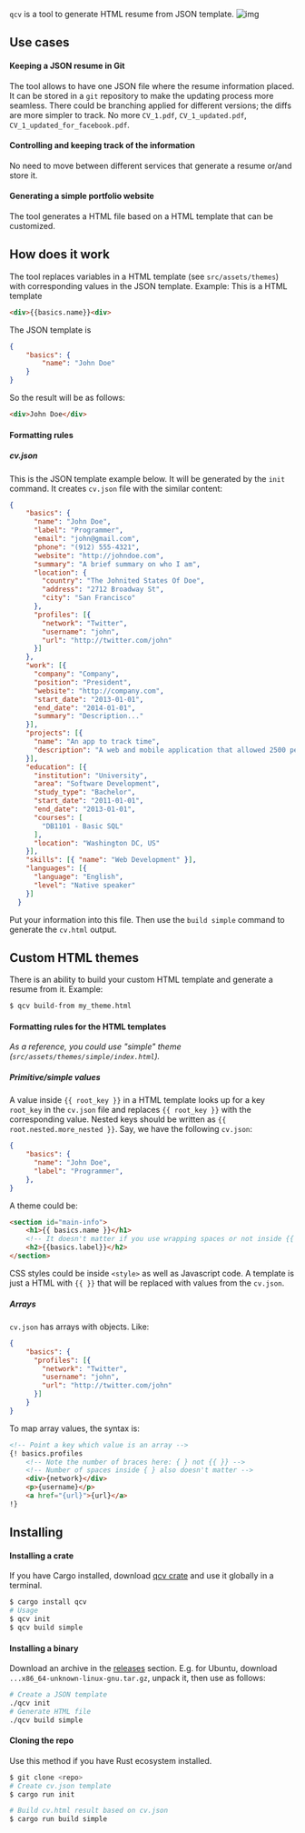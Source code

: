 `qcv` is a tool to generate HTML resume from JSON template.
![img](https://travis-ci.com/SergChr/qcv.svg?token=2R5NQSKq8dFxzneyxJie&branch=master)

## Use cases
#### Keeping a JSON resume in Git
The tool allows to have one JSON file where the resume information placed. It can be stored in a `git` repository to make the updating process more seamless. There could be branching applied for different versions; the diffs are more simpler to track.
No more `CV_1.pdf`, `CV_1_updated.pdf`, `CV_1_updated_for_facebook.pdf`.

#### Controlling and keeping track of the information
No need to move between different services that generate a resume or/and store it.

#### Generating a simple portfolio website
The tool generates a HTML file based on a HTML template that can be customized.

## How does it work
The tool replaces variables in a HTML template (see `src/assets/themes`) with corresponding values in the JSON template. Example:
This is a HTML template
```html
<div>{{basics.name}}<div>
```
The JSON template is
```json
{
    "basics": {
        "name": "John Doe"
    }
}
```
So the result will be as follows:
```html
<div>John Doe</div>
```
#### Formatting rules
##### cv.json
This is the JSON template example below. It will be generated by the `init` command. It creates `cv.json` file with the similar content:
```json
{
    "basics": {
      "name": "John Doe",
      "label": "Programmer",
      "email": "john@gmail.com",
      "phone": "(912) 555-4321",
      "website": "http://johndoe.com",
      "summary": "A brief summary on who I am",
      "location": {
        "country": "The Johnited States Of Doe",
        "address": "2712 Broadway St",
        "city": "San Francisco"
      },
      "profiles": [{
        "network": "Twitter",
        "username": "john",
        "url": "http://twitter.com/john"
      }]
    },
    "work": [{
      "company": "Company",
      "position": "President",
      "website": "http://company.com",
      "start_date": "2013-01-01",
      "end_date": "2014-01-01",
      "summary": "Description..."
    }],
    "projects": [{
      "name": "An app to track time",
      "description": "A web and mobile application that allowed 2500 people to track their working time"
    }],
    "education": [{
      "institution": "University",
      "area": "Software Development",
      "study_type": "Bachelor",
      "start_date": "2011-01-01",
      "end_date": "2013-01-01",
      "courses": [
        "DB1101 - Basic SQL"
      ],
      "location": "Washington DC, US"
    }],
    "skills": [{ "name": "Web Development" }],
    "languages": [{
      "language": "English",
      "level": "Native speaker"
    }]
  }
```
Put your information into this file. Then use the `build simple` command to generate the `cv.html` output.

## Custom HTML themes
There is an ability to build your custom HTML template and generate a resume from it. Example:
```sh
$ qcv build-from my_theme.html
```
#### Formatting rules for the HTML templates
_As a reference, you could use "simple" theme (`src/assets/themes/simple/index.html`)._
##### Primitive/simple values
A value inside `{{ root_key }}` in a HTML template looks up for a key `root_key` in the `cv.json` file and replaces `{{ root_key }}` with the corresponding value. Nested keys should be written as `{{ root.nested.more_nested }}`. Say, we have the following `cv.json`:
```json
{
    "basics": {
      "name": "John Doe",
      "label": "Programmer",
    },
}
```
A theme could be:
```html
<section id="main-info">
    <h1>{{ basics.name }}</h1>
    <!-- It doesn't matter if you use wrapping spaces or not inside {{ }} -->
    <h2>{{basics.label}}</h2>
</section>
```
CSS styles could be inside `<style>` as well as Javascript code. A template is just a HTML with `{{ }}` that will be replaced with values from the `cv.json`.
##### Arrays
`cv.json` has arrays with objects. Like:
```json
{
    "basics": {
      "profiles": [{
        "network": "Twitter",
        "username": "john",
        "url": "http://twitter.com/john"
      }]
    }
}
```
To map array values, the syntax is:
```html
<!-- Point a key which value is an array -->
{! basics.profiles
    <!-- Note the number of braces here: { } not {{ }} -->
    <!-- Number of spaces inside { } also doesn't matter -->
    <div>{network}</div>
    <p>{username}</p>
    <a href="{url}">{url}</a>
!}
```

## Installing
#### Installing a crate
If you have Cargo installed, download [qcv crate](https://crates.io/crates/qcv) and use it globally in a terminal.
```sh
$ cargo install qcv
# Usage
$ qcv init
$ qcv build simple
```

#### Installing a binary
Download an archive in the [releases](https://github.com/SergChr/qcv/releases) section. E.g. for Ubuntu, download `...x86_64-unknown-linux-gnu.tar.gz`, unpack it, then use as follows:
```sh
# Create a JSON template
./qcv init
# Generate HTML file
./qcv build simple
```

#### Cloning the repo
Use this method if you have Rust ecosystem installed.
```sh
$ git clone <repo>
# Create cv.json template
$ cargo run init

# Build cv.html result based on cv.json
$ cargo run build simple
```